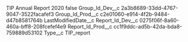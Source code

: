<?xml version="1.0" encoding="UTF-8"?>
<CustomMetadata xmlns="http://soap.sforce.com/2006/04/metadata" xmlns:xsi="http://www.w3.org/2001/XMLSchema-instance" xmlns:xsd="http://www.w3.org/2001/XMLSchema">
    <label>TIP Annual Report 2020</label>
    <protected>false</protected>
    <values>
        <field>Group_Id_Dev__c</field>
        <value xsi:type="xsd:string">2a3b8689-33dd-4767-9047-3522facafef3</value>
    </values>
    <values>
        <field>Group_Id_Prod__c</field>
        <value xsi:type="xsd:string">c2e01060-e914-4f2b-9484-d47b8581764b</value>
    </values>
    <values>
        <field>LastModifiedDate__c</field>
        <value xsi:nil="true"/>
    </values>
    <values>
        <field>Report_Id_Dev__c</field>
        <value xsi:type="xsd:string">0275f06f-8a60-460a-bff8-208fcefef4e9</value>
    </values>
    <values>
        <field>Report_Id_Prod__c</field>
        <value xsi:type="xsd:string">cc1f9ddc-ad5b-42da-bda8-759889d53102</value>
    </values>
    <values>
        <field>Type__c</field>
        <value xsi:type="xsd:string">TIP_report</value>
    </values>
</CustomMetadata>
